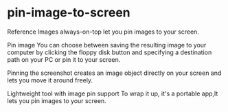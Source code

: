 # pin-image-to-screen
Reference lmages always-on-top
let you pin images to your screen.

Pin image
You can choose between saving the resulting image to your computer by clicking the floppy disk button and specifying a destination path on your PC or pin it to your screen.

Pinning the screenshot creates an image object directly on your screen and lets you move it around freely.

Lightweight tool with image pin support
To wrap it up, it's a portable app,It lets you pin images to your screen.
